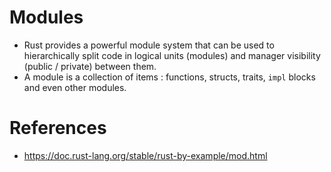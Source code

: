 # Modules
* Rust provides a powerful module system that can be used to hierarchically split code in logical units (modules) and manager visibility (public / private) between them.
* A module is a collection of items : functions, structs, traits, `impl` blocks and even other modules.
# References
* https://doc.rust-lang.org/stable/rust-by-example/mod.html
